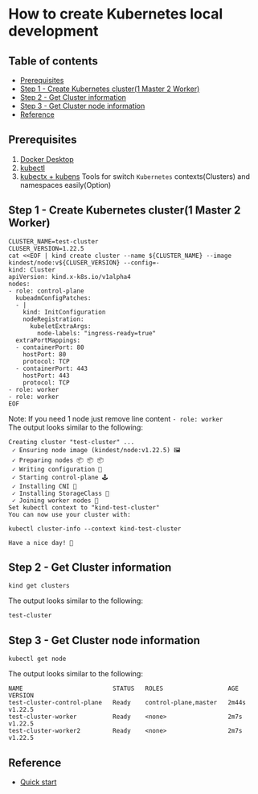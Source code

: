 # How to create Kubernetes local development
## Table of contents
  - [Prerequisites](#prerequisites)
  - [Step 1 - Create Kubernetes cluster(1 Master 2 Worker)](#step-1---create-kubernetes-cluster1-master-2-worker)
  - [Step 2 - Get Cluster information](#step-2---get-cluster-information)
  - [Step 3 - Get Cluster node information](#step-3---get-cluster-node-information)
  - [Reference](#reference)
## Prerequisites
1. [Docker Desktop](https://docs.docker.com/desktop)
2. [kubectl](https://kubernetes.io/docs/tasks/tools/)
3. [kubectx + kubens](https://github.com/ahmetb/kubectx) Tools for switch `Kubernetes` contexts(Clusters) and namespaces easily(Option)
## Step 1 - Create Kubernetes cluster(1 Master 2 Worker)
```shell
CLUSTER_NAME=test-cluster
CLUSER_VERSION=1.22.5
cat <<EOF | kind create cluster --name ${CLUSTER_NAME} --image kindest/node:v${CLUSER_VERSION} --config=-
kind: Cluster
apiVersion: kind.x-k8s.io/v1alpha4
nodes:
- role: control-plane
  kubeadmConfigPatches:
  - |
    kind: InitConfiguration
    nodeRegistration:
      kubeletExtraArgs:
        node-labels: "ingress-ready=true"
  extraPortMappings:
  - containerPort: 80
    hostPort: 80
    protocol: TCP
  - containerPort: 443
    hostPort: 443
    protocol: TCP
- role: worker
- role: worker
EOF
```
Note: If you need 1 node just remove line content `- role: worker`   
The output looks similar to the following:
```shell
Creating cluster "test-cluster" ...
 ✓ Ensuring node image (kindest/node:v1.22.5) 🖼 
 ✓ Preparing nodes 📦 📦 📦  
 ✓ Writing configuration 📜 
 ✓ Starting control-plane 🕹️ 
 ✓ Installing CNI 🔌 
 ✓ Installing StorageClass 💾 
 ✓ Joining worker nodes 🚜 
Set kubectl context to "kind-test-cluster"
You can now use your cluster with:

kubectl cluster-info --context kind-test-cluster

Have a nice day! 👋
```
## Step 2 - Get Cluster information
```shell
kind get clusters
```
The output looks similar to the following:
```shell
test-cluster
```
## Step 3 - Get Cluster node information
```
kubectl get node
```
The output looks similar to the following:
```
NAME                         STATUS   ROLES                  AGE     VERSION
test-cluster-control-plane   Ready    control-plane,master   2m44s   v1.22.5
test-cluster-worker          Ready    <none>                 2m7s    v1.22.5
test-cluster-worker2         Ready    <none>                 2m7s    v1.22.5
```
## Reference
- [Quick start](https://kind.sigs.k8s.io/docs/user/quick-start/)
  